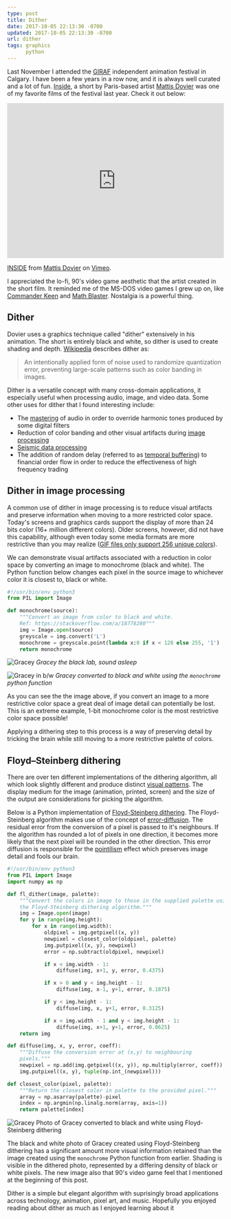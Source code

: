 ```yaml
---
type: post
title: Dither
date: 2017-10-05 22:13:30 -0700
updated: 2017-10-05 22:13:30 -0700
url: dither
tags: graphics 
      python
---
```


Last November I attended the [GIRAF][1] independent animation festival
in Calgary. I have been a few years in a row now, and it is always
well curated and a lot of fun. [Inside][2], a short by Paris-based
artist [Mattis Dovier][3] was one of my favorite films of the festival
last year. Check it out below:

<iframe src="https://player.vimeo.com/video/172933813?color=ffffff&title=0&byline=0&portrait=0" width="640" height="360" frameborder="0" webkitallowfullscreen mozallowfullscreen allowfullscreen style="max-width: 100%"></iframe>
<p><a href="https://vimeo.com/172933813">INSIDE</a> from <a href="https://vimeo.com/mattisdovier">Mattis Dovier</a> on <a href="https://vimeo.com">Vimeo</a>.</p>

I appreciated the lo-fi, 90's video game aesthetic that the artist
created in the short film. It reminded me of the MS-DOS video games I
grew up on, like [Commander Keen][4] and [Math Blaster][5]. Nostalgia
is a powerful thing.

## Dither

Dovier uses a graphics technique called "dither" extensively in his
animation. The short is entirely black and white, so dither is used to
create shading and depth. [Wikipedia][6] describes dither as:

> An intentionally applied form of noise used to randomize
> quantization error, preventing large-scale patterns such as color
> banding in images.

Dither is a versatile concept with many cross-domain applications, it
especially useful when processing audio, image, and video data. Some
other uses for dither that I found interesting include:

- The [mastering][7] of audio in order to override harmonic tones
  produced by some digital filters
- Reduction of color banding and other visual artifacts
  during [image processing][8]
- [Seismic data processing][9]
- The addition of random delay (referred to
  as [temporal buffering][10]) to financial order flow in order to
  reduce the effectiveness of high frequency trading

## Dither in image processing

A common use of dither in image processing is to reduce visual
artifacts and preserve information when moving to a more restricted
color space. Today's screens and graphics cards support the display of
more than 24 bits color (16+ million different colors). Older screens,
however, did not have this capability, although even today some media
formats are more restrictive than you may realize
([GIF files only support 256 unique colors][11]).

We can demonstrate visual artifacts associated with a reduction in
color space by converting an image to monochrome (black and
white). The Python function below changes each pixel in the source
image to whichever color it is closest to, black or white.

```python
#!/usr/bin/env python3
from PIL import Image

def monochrome(source):
    """Convert an image from color to black and white. 
    Ref: https://stackoverflow.com/a/18778280"""
    img = Image.open(source)
    greyscale = img.convert('L')
    monochrome = greyscale.point(lambda x:0 if x < 128 else 255, '1')
    return monochrome

```
![Gracey](/images/gracey.jpg)
*Gracey the black lab, sound asleep*

![Gracey in b/w](/images/gracey_bw.jpg)
*Gracey converted to black and white using the `monochrome` python function*

As you can see the the image above, if you convert an image to a more
restrictive color space a great deal of image detail can potentially
be lost. This is an extreme example, 1-bit monochrome color is the
most restrictive color space possible!

Applying a dithering step to this process is a way of preserving
detail by tricking the brain while still moving to a more restrictive
palette of colors.

## Floyd–Steinberg dithering

There are over ten different implementations of the dithering
algorithm, all which look slightly different and produce
distinct [visual patterns][12]. The display medium for the image
(animation, printed, screen) and the size of the output are
considerations for picking the algorithm.

Below is a Python implementation of [Floyd-Steinberg dithering][13].
The Floyd-Steinberg algorithm makes use of the concept
of [error-diffusion][14]. The residual error from the conversion of a
pixel is passed to it's neighbours. If the algorithm has rounded a lot
of pixels in one direction, it becomes more likely that the next pixel
will be rounded in the other direction. This error diffusion is
responsible for the [pointilism][15] effect which preserves image
detail and fools our brain.

```python
#!/usr/bin/env python3
from PIL import Image
import numpy as np

def fl_dither(image, palette):
    """Convert the colors in image to those in the supplied palette using
    the Floyd-Steinberg dithering algorithm."""
    img = Image.open(image)
    for y in range(img.height):
        for x in range(img.width):
            oldpixel = img.getpixel((x, y))
            newpixel = closest_color(oldpixel, palette)
            img.putpixel((x, y), newpixel)
            error = np.subtract(oldpixel, newpixel)

            if x < img.width - 1:
                diffuse(img, x+1, y, error, 0.4375)

            if x > 0 and y < img.height - 1:
                diffuse(img, x-1, y+1, error, 0.1875)

            if y < img.height - 1:
                diffuse(img, x, y+1, error, 0.3125)

            if x < img.width - 1 and y < img.height - 1:
                diffuse(img, x+1, y+1, error, 0.0625)
    return img

def diffuse(img, x, y, error, coeff):
    """Diffuse the conversion error at (x,y) to neighbouring
    pixels."""
    newpixel = np.add(img.getpixel((x, y)), np.multiply(error, coeff))
    img.putpixel((x, y), tuple(np.int_(newpixel)))

def closest_color(pixel, palette):
    """Return the closest color in palette to the provided pixel."""
    array = np.asarray(palette)-pixel
    index = np.argmin(np.linalg.norm(array, axis=1))
    return palette[index]
```

<img alt="Gracey" src="/images/fl_gracey.jpg" style="image-rendering: pixelated;">
Photo of Gracey converted to black and white using Floyd-Steinberg
dithering

The black and white photo of Gracey created using Floyd-Steinberg
dithering has a significant amount more visual information retained
than the image created using the `monochrome` Python function from
earlier. Shading is visible in the dithered photo, represented by a
differing density of black or white pixels. The new image also that
90's video game feel that I mentioned at the beginning of this
post. 

Dither is a simple but elegant algorithm with suprisingly broad
applications across technology, animation, pixel art, and
music. Hopefully you enjoyed reading about dither as much as I enjoyed
learning about it

[1]: http://www.giraffest.ca/
[2]: https://vimeo.com/172933813
[3]: http://mattisdovier.tumblr.com/
[4]: https://en.wikipedia.org/wiki/Commander_Keen
[5]: https://en.wikipedia.org/wiki/Math_Blaster!
[6]: https://en.wikipedia.org/wiki/Dither
[7]: https://www.masteringworld.com/blog/what-is-dither
[8]: https://www.slrlounge.com/remove-banding-photoshop/
[9]: http://geophysics.geoscienceworld.org/content/63/5/1799
[10]: https://www.sec.gov/comments/10-222/10222-498.pdf
[11]: https://en.wikipedia.org/wiki/GIF#Palettes
[12]: https://en.wikipedia.org/wiki/Dither#Algorithms
[13]: https://en.wikipedia.org/wiki/Floyd-Steinberg_dithering
[14]: https://en.wikipedia.org/wiki/Error_diffusion
[15]: https://en.wikipedia.org/wiki/Pointillism
